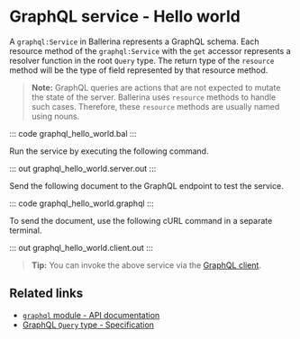 # GraphQL service - Hello world

A `graphql:Service` in Ballerina represents a GraphQL schema. Each resource method of the `graphql:Service` with the `get` accessor represents a resolver function in the root `Query` type. The return type of the `resource` method will be the type of field represented by that resource method.

>**Note:** GraphQL queries are actions that are not expected to mutate the state of the server. Ballerina uses `resource` methods to handle such cases. Therefore, these `resource` methods are usually named using nouns.

::: code graphql_hello_world.bal :::

Run the service by executing the following command.

::: out graphql_hello_world.server.out :::

Send the following document to the GraphQL endpoint to test the service.

::: code graphql_hello_world.graphql :::

To send the document, use the following cURL command in a separate terminal.

::: out graphql_hello_world.client.out :::

>**Tip:** You can invoke the above service via the [GraphQL client](/learn/by-example/graphql-client-query-endpoint/).

## Related links
- [`graphql` module - API documentation](https://lib.ballerina.io/ballerina/graphql/latest)
- [GraphQL `Query` type - Specification](/spec/graphql/#311-the-query-type)
